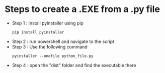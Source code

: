 # Steps to create a .EXE from a .py file

-   Step 1 : install pyinstaller using pip
    ```
    pip install pyinstaller
    ```
-   Step 2 : run powershell and navigate to the script
-   Step 3 : Use the following command
    ```
    pyinstaller --onefile python_file.py
    ```
-   Step 4 : open the "dist" folder and find the executable there
